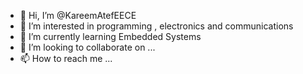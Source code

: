 - 👋 Hi, I’m @KareemAtefEECE
- 👀 I’m interested in programming , electronics and communications
- 🌱 I’m currently learning Embedded Systems
- 💞️ I’m looking to collaborate on ...
- 📫 How to reach me ...

<!---
KareemAtefEECE/KareemAtefEECE is a ✨ special ✨ repository because its `README.md` (this file) appears on your GitHub profile.
You can click the Preview link to take a look at your changes.
--->
